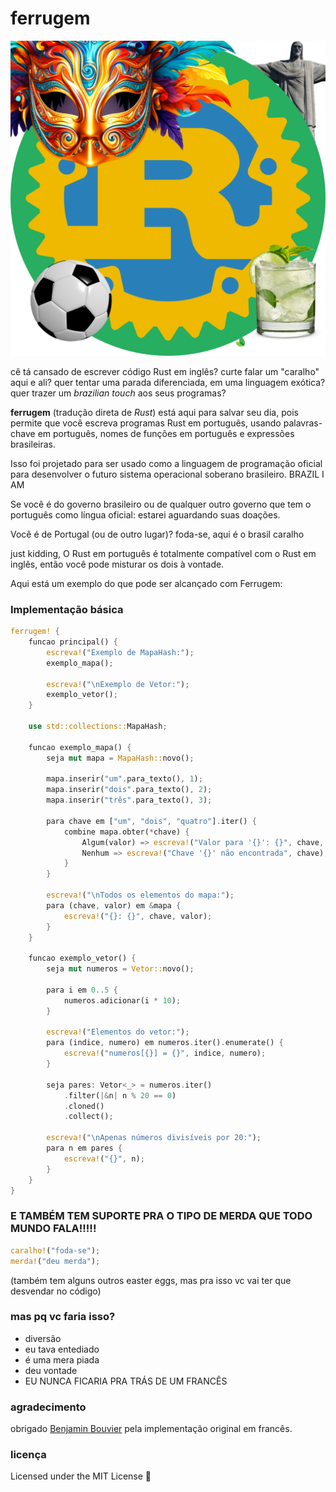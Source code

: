 # ferrugem

![](https://github.com/4lvarofilho/ferrugem/raw/principale/logo.png)

cê tá cansado de escrever código Rust em inglês? curte falar um "caralho" aqui e ali? quer tentar uma parada diferenciada, em uma linguagem exótica? quer trazer um _brazilian touch_ aos seus programas?

**ferrugem** (tradução direta de _Rust_) está aqui para salvar seu dia, pois permite que você escreva programas Rust em português, usando palavras-chave em português, nomes de funções em português e expressões brasileiras.

Isso foi projetado para ser usado como a linguagem de programação oficial para desenvolver o futuro sistema operacional soberano brasileiro. BRAZIL I AM

Se você é do governo brasileiro ou de qualquer outro governo que tem o português como língua oficial: estarei aguardando suas doações.

Você é de Portugal (ou de outro lugar)? foda-se, aqui é o brasil caralho

just kidding,
O Rust em português é totalmente compatível com o Rust em inglês, então você pode misturar os dois à vontade.

Aqui está um exemplo do que pode ser alcançado com Ferrugem:

### Implementação básica

```rust
ferrugem! {
    funcao principal() {
        escreva!("Exemplo de MapaHash:");
        exemplo_mapa();

        escreva!("\nExemplo de Vetor:");
        exemplo_vetor();
    }

    use std::collections::MapaHash;

    funcao exemplo_mapa() {
        seja mut mapa = MapaHash::novo();

        mapa.inserir("um".para_texto(), 1);
        mapa.inserir("dois".para_texto(), 2);
        mapa.inserir("três".para_texto(), 3);

        para chave em ["um", "dois", "quatro"].iter() {
            combine mapa.obter(*chave) {
                Algum(valor) => escreva!("Valor para '{}': {}", chave, valor),
                Nenhum => escreva!("Chave '{}' não encontrada", chave),
            }
        }

        escreva!("\nTodos os elementos do mapa:");
        para (chave, valor) em &mapa {
            escreva!("{}: {}", chave, valor);
        }
    }

    funcao exemplo_vetor() {
        seja mut numeros = Vetor::novo();

        para i em 0..5 {
            numeros.adicionar(i * 10);
        }

        escreva!("Elementos do vetor:");
        para (indice, numero) em numeros.iter().enumerate() {
            escreva!("numeros[{}] = {}", indice, numero);
        }

        seja pares: Vetor<_> = numeros.iter()
            .filter(|&n| n % 20 == 0)
            .cloned()
            .collect();

        escreva!("\nApenas números divisíveis por 20:");
        para n em pares {
            escreva!("{}", n);
        }
    }
}
```

### E TAMBÉM TEM SUPORTE PRA O TIPO DE MERDA QUE TODO MUNDO FALA!!!!!

```rust
caralho!("foda-se");
merda!("deu merda");
```

(também tem alguns outros easter eggs, mas pra isso vc vai ter que desvendar no código)

### mas pq vc faria isso?

* diversão
* eu tava entediado
* é uma mera piada
* deu vontade
* EU NUNCA FICARIA PRA TRÁS DE UM FRANCÊS

### agradecimento

obrigado [Benjamin Bouvier](https://github.com/bnjbvr) pela implementação original em francês.

### licença

Licensed under the MIT License 📄
